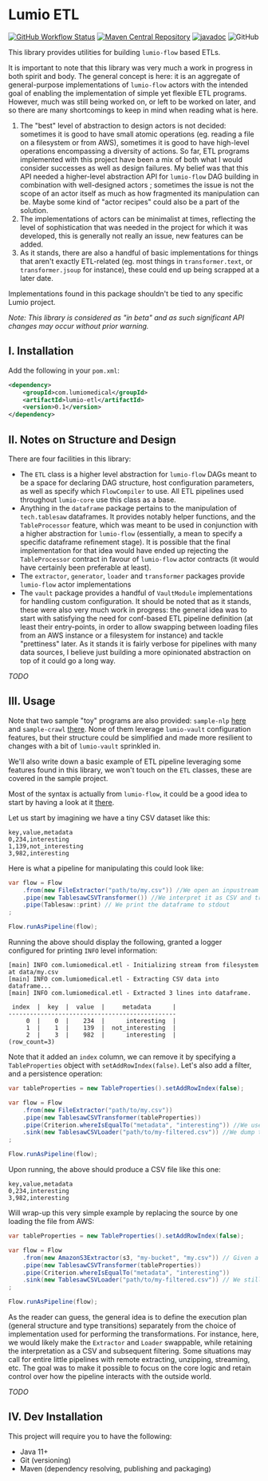 # Lumio ETL

[![GitHub Workflow Status](https://img.shields.io/github/workflow/status/lumio-medical/lumio-etl/Java%20CI%20with%20Maven)](https://github.com/lumio-medical/lumio-record/actions?query=workflow%3A%22Java+CI+with+Maven%22)
[![Maven Central Repository](https://maven-badges.herokuapp.com/maven-central/com.lumiomedical/lumio-etl/badge.svg)](https://maven-badges.herokuapp.com/maven-central/com.lumiomedical/lumio-record)
[![javadoc](https://javadoc.io/badge2/com.lumiomedical/lumio-etl/javadoc.svg)](https://javadoc.io/doc/com.lumiomedical/lumio-etl)
![GitHub](https://img.shields.io/github/license/lumio-medical/lumio-etl)

This library provides utilities for building `lumio-flow` based ETLs.

It is important to note that this library was very much a work in progress in both spirit and body.
The general concept is here: it is an aggregate of general-purpose implementations of `lumio-flow` actors with the intended goal of enabling the implementation of simple yet flexible ETL programs.
However, much was still being worked on, or left to be worked on later, and so there are many shortcomings to keep in mind when reading what is here.

1. The "best" level of abstraction to design actors is not decided: sometimes it is good to have small atomic operations (eg. reading a file on a filesystem or from AWS), sometimes it is good to
have high-level operations encompassing a diversity of actions. So far, ETL programs implemented with this project have been a mix of both what I would consider successes as well as design failures.
My belief was that this API needed a higher-level abstraction API for `lumio-flow` DAG building in combination with well-designed actors ; sometimes the issue is not the scope of an actor itself as
much as how fragmented its manipulation can be. Maybe some kind of "actor recipes" could also be a part of the solution.
2. The implementations of actors can be minimalist at times, reflecting the level of sophistication that was needed in the project for which it was developed, this is generally not really an issue,
new features can be added.
3. As it stands, there are also a handful of basic implementations for things that aren't exactly ETL-related (eg. most things in `transformer.text`, or `transformer.jsoup` for instance), these
could end up being scrapped at a later date.

Implementations found in this package shouldn't be tied to any specific Lumio project.

_Note: This library is considered as "in beta" and as such significant API changes may occur without prior warning._

## I. Installation

Add the following in your `pom.xml`:

```xml
<dependency>
    <groupId>com.lumiomedical</groupId>
    <artifactId>lumio-etl</artifactId>
    <version>0.1</version>
</dependency>
```

## II. Notes on Structure and Design

There are four facilities in this library:

* The `ETL` class is a higher level abstraction for `lumio-flow` DAGs meant to be a space for declaring DAG structure, host configuration parameters, as well as specify which `FlowCompiler` to use.
All ETL pipelines used throughout `lumio-core` use this class as a base.
* Anything in the `dataframe` package pertains to the manipulation of `tech.tablesaw` dataframes. It provides notably helper functions, and the `TableProcessor` feature, which was meant to be used
in conjunction with a higher abstraction for `lumio-flow` (essentially, a mean to specify a specific dataframe refinement stage). It is possible that the final implementation for that idea would have
ended up rejecting the `TableProcessor` contract in favour of `lumio-flow` actor contracts (it would have certainly been preferable at least).
* The `extractor`, `generator`, `loader` and `transformer` packages provide `lumio-flow` actor implementations
* The `vault` package provides a handful of `VaultModule` implementations for handling custom configuration. It should be noted that as it stands, these were also very much work in progress: the general
idea was to start with satisfying the need for conf-based ETL pipeline definition (at least their entry-points, in order to allow swapping between loading files from an AWS instance or a filesystem for instance)
and tackle "prettiness" later. As it stands it is fairly verbose for pipelines with many data sources, I believe just building a more opinionated abstraction on top of it could go a long way.

_TODO_

## III. Usage

Note that two sample "toy" programs are also provided: `sample-nlp` [here](./sample/nlp) and `sample-crawl` [there](./sample/crawl).
None of them leverage `lumio-vault` configuration features, but their structure could be simplified and made more resilient to changes with a bit of `lumio-vault` sprinkled in.

We'll also write down a basic example of ETL pipeline leveraging some features found in this library, we won't touch on the `ETL` classes, these are covered in the sample project.

Most of the syntax is actually from `lumio-flow`, it could be a good idea to start by having a look at it [there](lumio-medical/lumio-flow).

Let us start by imagining we have a tiny CSV dataset like this:

```csv
key,value,metadata
0,234,interesting
1,139,not_interesting
3,982,interesting
```

Here is what a pipeline for manipulating this could look like:

```java
var flow = Flow
    .from(new FileExtractor("path/to/my.csv")) //We open an inpustream from the CSV file
    .pipe(new TablesawCSVTransformer()) //We interpret it as CSV and transform it into a tablesaw dataframe
    .pipe(Tablesaw::print) // We print the dataframe to stdout
;

Flow.runAsPipeline(flow);
```

Running the above should display the following, granted a logger configured for printing `INFO` level information:

```log
[main] INFO com.lumiomedical.etl - Initializing stream from filesystem at data/my.csv
[main] INFO com.lumiomedical.etl - Extracting CSV data into dataframe...
[main] INFO com.lumiomedical.etl - Extracted 3 lines into dataframe.
                                               
 index  |  key  |  value  |     metadata      |
-----------------------------------------------
     0  |    0  |    234  |      interesting  |
     1  |    1  |    139  |  not_interesting  |
     2  |    3  |    982  |      interesting  |
(row_count=3)
```

Note that it added an `index` column, we can remove it by specifying a `TableProperties` object with `setAddRowIndex(false)`.
Let's also add a filter, and a persistence operation:

```java
var tableProperties = new TableProperties().setAddRowIndex(false);

var flow = Flow
    .from(new FileExtractor("path/to/my.csv"))
    .pipe(new TablesawCSVTransformer(tableProperties))
    .pipe(Criterion.whereIsEqualTo("metadata", "interesting")) //We use a helper query feature, note that there are many other ways to do that, notably using the tablesaw API
    .sink(new TablesawCSVLoader("path/to/my-filtered.csv")) //We dump the dataframe as CSV into another file
;

Flow.runAsPipeline(flow);
```

Upon running, the above should produce a CSV file like this one:

```csv
key,value,metadata
0,234,interesting
3,982,interesting
```

Will wrap-up this very simple example by replacing the source by one loading the file from AWS:

```java
var tableProperties = new TableProperties().setAddRowIndex(false);

var flow = Flow
    .from(new AmazonS3Extractor(s3, "my-bucket", "my.csv")) // Given a properly configured AmazonS3 instance
    .pipe(new TablesawCSVTransformer(tableProperties))
    .pipe(Criterion.whereIsEqualTo("metadata", "interesting"))
    .sink(new TablesawCSVLoader("path/to/my-filtered.csv")) // We still write the output to the filesystem
;

Flow.runAsPipeline(flow);
``` 

As the reader can guess, the general idea is to define the execution plan (general structure and type transitions) separately from the choice of implementation used for performing the transformations.
For instance, here, we would likely make the `Extractor` and `Loader` swappable, while retaining the interpretation as a CSV and subsequent filtering.
Some situations may call for entire little pipelines with remote extracting, unzipping, streaming, etc.
The goal was to make it possible to focus on the core logic and retain control over how the pipeline interacts with the outside world.

_TODO_

## IV. Dev Installation

This project will require you to have the following:

* Java 11+
* Git (versioning)
* Maven (dependency resolving, publishing and packaging) 
